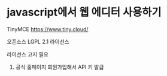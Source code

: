 # javascript에서 웹 에디터 사용하기

TinyMCE https://www.tiny.cloud/

오픈소스 LGPL 2.1 라이선스 

라이선스 고지 필요

1. 공식 홈페이지 회원가입해서 API 키 발급
